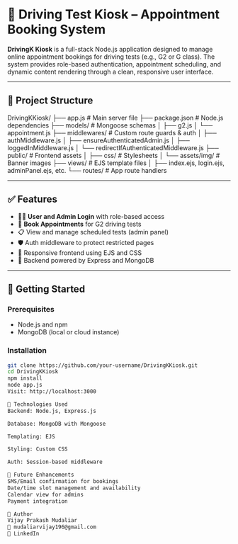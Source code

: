 # 🚗 Driving Test Kiosk – Appointment Booking System

**DrivingK Kiosk** is a full-stack Node.js application designed to manage online appointment bookings for driving tests (e.g., G2 or G class). The system provides role-based authentication, appointment scheduling, and dynamic content rendering through a clean, responsive user interface.

---

## 📁 Project Structure

DrivingKKiosk/
├── app.js # Main server file
├── package.json # Node.js dependencies
├── models/ # Mongoose schemas
│ ├── g2.js
│ └── appointment.js
├── middlewares/ # Custom route guards & auth
│ ├── authMiddleware.js
│ ├── ensureAuthenticatedAdmin.js
│ ├── loggedInMiddleware.js
│ └── redirectIfAuthenticatedMiddleware.js
├── public/ # Frontend assets
│ ├── css/ # Stylesheets
│ └── assets/img/ # Banner images
├── views/ # EJS template files
│ ├── index.ejs, login.ejs, adminPanel.ejs, etc.
└── routes/ # App route handlers

---

## ✅ Features

- 🧑‍💼 **User and Admin Login** with role-based access
- 📅 **Book Appointments** for G2 driving tests
- 📋 View and manage scheduled tests (admin panel)
- 🛡️ Auth middleware to protect restricted pages
- 🎨 Responsive frontend using EJS and CSS
- 🔧 Backend powered by Express and MongoDB

---

## 🚀 Getting Started

### Prerequisites

- Node.js and npm
- MongoDB (local or cloud instance)

### Installation

```bash
git clone https://github.com/your-username/DrivingKKiosk.git
cd DrivingKKiosk
npm install
node app.js
Visit: http://localhost:3000

🔧 Technologies Used
Backend: Node.js, Express.js

Database: MongoDB with Mongoose

Templating: EJS

Styling: Custom CSS

Auth: Session-based middleware

🚀 Future Enhancements
SMS/Email confirmation for bookings
Date/time slot management and availability
Calendar view for admins
Payment integration

👤 Author
Vijay Prakash Mudaliar
📧 mudaliarvijay196@gmail.com
🔗 LinkedIn
